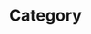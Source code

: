 ---
title: "Category"
permalink: /categories/
layout: categories
author_profile: true
sidebar:
    nav: "docs"
---